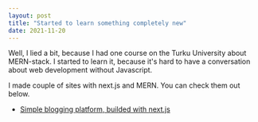 ```yaml
---
layout: post
title: "Started to learn something completely new"
date: 2021-11-20
---
```


Well, I lied a bit, because I had one course on the Turku University about MERN-stack. I started to learn it, because it's hard to have a conversation about web development without Javascript.

I made couple of sites with next.js and MERN. You can check them out below.

- [Simple blogging platform, builded with next.js](https://nextjs-blog-seven-rho-68.vercel.app/)

